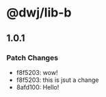 # @dwj/lib-b

## 1.0.1

### Patch Changes

- f8f5203: wow!
- f8f5203: this is jsut a change
- 8afd100: Hello!
